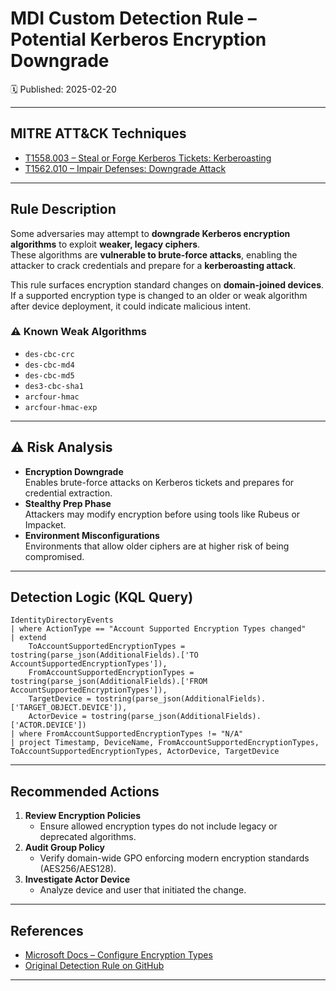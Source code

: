 # MDI Custom Detection Rule – Potential Kerberos Encryption Downgrade
🗓️ Published: 2025-02-20

---

## MITRE ATT&CK Techniques

- [T1558.003 – Steal or Forge Kerberos Tickets: Kerberoasting](https://attack.mitre.org/techniques/T1558/003/)
- [T1562.010 – Impair Defenses: Downgrade Attack](https://attack.mitre.org/techniques/T1562/010/)

---

## Rule Description

Some adversaries may attempt to **downgrade Kerberos encryption algorithms** to exploit **weaker, legacy ciphers**.  
These algorithms are **vulnerable to brute-force attacks**, enabling the attacker to crack credentials and prepare for a **kerberoasting attack**.

This rule surfaces encryption standard changes on **domain-joined devices**. If a supported encryption type is changed to an older or weak algorithm after device deployment, it could indicate malicious intent.

### ⚠️ Known Weak Algorithms

- `des-cbc-crc`
- `des-cbc-md4`
- `des-cbc-md5`
- `des3-cbc-sha1`
- `arcfour-hmac`
- `arcfour-hmac-exp`

---

## ⚠️ Risk Analysis

- **Encryption Downgrade**  
  Enables brute-force attacks on Kerberos tickets and prepares for credential extraction.
- **Stealthy Prep Phase**  
  Attackers may modify encryption before using tools like Rubeus or Impacket.
- **Environment Misconfigurations**  
  Environments that allow older ciphers are at higher risk of being compromised.

---

## Detection Logic (KQL Query)

```kusto
IdentityDirectoryEvents
| where ActionType == "Account Supported Encryption Types changed"
| extend
    ToAccountSupportedEncryptionTypes = tostring(parse_json(AdditionalFields).['TO AccountSupportedEncryptionTypes']),
    FromAccountSupportedEncryptionTypes = tostring(parse_json(AdditionalFields).['FROM AccountSupportedEncryptionTypes']),
    TargetDevice = tostring(parse_json(AdditionalFields).['TARGET_OBJECT.DEVICE']),
    ActorDevice = tostring(parse_json(AdditionalFields).['ACTOR.DEVICE'])
| where FromAccountSupportedEncryptionTypes != "N/A"
| project Timestamp, DeviceName, FromAccountSupportedEncryptionTypes, ToAccountSupportedEncryptionTypes, ActorDevice, TargetDevice
```

---

## Recommended Actions

1. **Review Encryption Policies**
   - Ensure allowed encryption types do not include legacy or deprecated algorithms.
2. **Audit Group Policy**
   - Verify domain-wide GPO enforcing modern encryption standards (AES256/AES128).
3. **Investigate Actor Device**
   - Analyze device and user that initiated the change.

---

## References

- [Microsoft Docs – Configure Encryption Types](https://learn.microsoft.com/en-us/windows/security/threat-protection/security-policy-settings/network-security-configure-encryption-types-allowed-for-kerberos)
- [Original Detection Rule on GitHub](https://github.com/Bert-JanP/Hunting-Queries-Detection-Rules/blob/main/Defender%20For%20Identity/PotentialKerberosEncryptionDowngrade.md)

---
